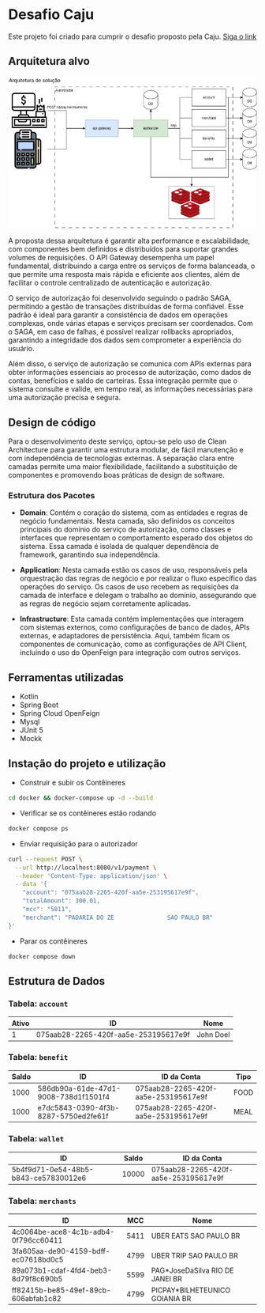 # Desafio Caju

Este projeto foi criado para cumprir o desafio proposto pela Caju. [Siga o link](https://caju.notion.site/Desafio-T-cnico-para-fazer-em-casa-218d49808fe14a4189c3ca664857de72)

## Arquitetura alvo

![Imagem da arquitetura](documents/Desafio_Caju.jpg)

A proposta dessa arquitetura é garantir alta performance e escalabilidade, com componentes bem definidos e distribuídos para suportar grandes volumes de requisições. O API Gateway desempenha um papel fundamental, distribuindo a carga entre os serviços de forma balanceada, o que permite uma resposta mais rápida e eficiente aos clientes, além de facilitar o controle centralizado de autenticação e autorização.

O serviço de autorização foi desenvolvido seguindo o padrão SAGA, permitindo a gestão de transações distribuídas de forma confiável. Esse padrão é ideal para garantir a consistência de dados em operações complexas, onde várias etapas e serviços precisam ser coordenados. Com o SAGA, em caso de falhas, é possível realizar rollbacks apropriados, garantindo a integridade dos dados sem comprometer a experiência do usuário.

Além disso, o serviço de autorização se comunica com APIs externas para obter informações essenciais ao processo de autorização, como dados de contas, benefícios e saldo de carteiras. Essa integração permite que o sistema consulte e valide, em tempo real, as informações necessárias para uma autorização precisa e segura.

## Design de código

Para o desenvolvimento deste serviço, optou-se pelo uso de Clean Architecture para garantir uma estrutura modular, de fácil manutenção e com independência de tecnologias externas. A separação clara entre camadas permite uma maior flexibilidade, facilitando a substituição de componentes e promovendo boas práticas de design de software.

### Estrutura dos Pacotes

- **Domain**: Contém o coração do sistema, com as entidades e regras de negócio fundamentais. Nesta camada, são definidos os conceitos principais do domínio do serviço de autorização, como classes e interfaces que representam o comportamento esperado dos objetos do sistema. Essa camada é isolada de qualquer dependência de framework, garantindo sua independência.

- **Application**: Nesta camada estão os casos de uso, responsáveis pela orquestração das regras de negócio e por realizar o fluxo específico das operações do serviço. Os casos de uso recebem as requisições da camada de interface e delegam o trabalho ao domínio, assegurando que as regras de negócio sejam corretamente aplicadas.

- **Infrastructure**: Esta camada contém implementações que interagem com sistemas externos, como configurações de banco de dados, APIs externas, e adaptadores de persistência. Aqui, também ficam os componentes de comunicação, como as configurações de API Client, incluindo o uso do OpenFeign para integração com outros serviços.

## Ferramentas utilizadas

- Kotlin
- Spring Boot
- Spring Cloud OpenFeign
- Mysql
- JUnit 5
- Mockk

## Instação do projeto e utilização

- Construir e subir os Contêineres

```bash
cd docker && docker-compose up -d --build
```

- Verificar se os contêineres estão rodando
```bash
docker compose ps
```

- Enviar requisição para o autorizador
```bash
curl --request POST \
  --url http://localhost:8080/v1/payment \
  --header 'Content-Type: application/json' \
  --data '{
	"account": "075aab28-2265-420f-aa5e-253195617e9f",
	"totalAmount": 300.01,
	"mcc": "5811",
	"merchant": "PADARIA DO ZE               SAO PAULO BR"
}'
```

- Parar os contêineres
```bash
docker compose down
```

## Estrutura de Dados

### Tabela: `account`

| Ativo | ID                                   | Nome      |
|-------|--------------------------------------|-----------|
| 1     | 075aab28-2265-420f-aa5e-253195617e9f | John Doel |

### Tabela: `benefit`

| Saldo | ID                                   | ID da Conta                           | Tipo  |
|-------|--------------------------------------|---------------------------------------|-------|
| 1000  | 586db90a-61de-47d1-9008-738d1f1501f4 | 075aab28-2265-420f-aa5e-253195617e9f | FOOD  |
| 1000  | e7dc5843-0390-4f3b-8287-5750ed2fe61f | 075aab28-2265-420f-aa5e-253195617e9f | MEAL  |

### Tabela: `wallet`

| ID                                   | Saldo  | ID da Conta                           |
|--------------------------------------|--------|---------------------------------------|
| 5b4f9d71-0e54-48b5-b843-ce57830012e6 | 10000  | 075aab28-2265-420f-aa5e-253195617e9f |

### Tabela: `merchants`

| ID                                   | MCC   | Nome                                  |
|--------------------------------------|-------|---------------------------------------|
| 4c0064be-ace8-4c1b-adb4-0f796cc60411 | 5411  | UBER EATS SAO PAULO BR                |
| 3fa605aa-de90-4159-bdff-ec07618bd0c5 | 4799  | UBER TRIP SAO PAULO BR                |
| 89a073b1-cdaf-4fd4-beb3-8d79f8c690b5 | 5599  | PAG*JoseDaSilva RIO DE JANEI BR      |
| ff82415b-be85-49ef-89cb-606abfab1c82 | 4799  | PICPAY*BILHETEUNICO GOIANIA BR       |
